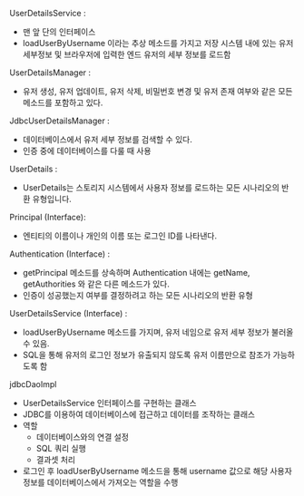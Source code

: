 
UserDetailsService : 
- 맨 앞 단의 인터페이스
- loadUserByUsername 이라는 추상 메소드를 가지고 저장 시스템 내에 있는 유저 세부정보 및 브라우저에 입력한 엔드 유저의 세부 정보를 로드함

UserDetailsManager :
- 유저 생성, 유저 업데이트, 유저 삭제, 비밀번호 변경 및 유저 존재 여부와 같은 모든 메소드를 포함하고 있다.

JdbcUserDetailsManager :
- 데이터베이스에서 유저 세부 정보를 검색할 수 있다.
- 인증 중에 데이터베이스를 다룰 때 사용

UserDetails :
- UserDetails는 스토리지 시스템에서 사용자 정보를 로드하는 모든 시나리오의 반환 유형입니다.


Principal (Interface):
- 엔티티의 이름이나 개인의 이름 또는 로그인 ID를 나타낸다.

Authentication (Interface) :
- getPrincipal 메소드를 상속하며 Authentication 내에는 getName, getAuthorities 와 같은 다른 메소드가 있다.
- 인증이 성공했는지 여부를 결정하려고 하는 모든 시나리오의 반환 유형

UserDetailsService (Interface) :
- loadUserByUsername 메소드를 가지며, 유저 네임으로 유저 세부 정보가 불러올 수 있음.
- SQL을 통해 유저의 로그인 정보가 유출되지 않도록 유저 이름만으로 참조가 가능하도록 함

jdbcDaoImpl 
- UserDetailsService 인터페이스를 구현하는 클래스
- JDBC를 이용하여 데이터베이스에 접근하고 데이터를 조작하는 클래스
- 역할
  - 데이터베이스와의 연결 설정
  - SQL 쿼리 실행
  - 결과셋 처리
- 로그인 후 loadUserByUsername 메소드을 통해 username 값으로 해당 사용자 정보를 데이터베이스에서 가져오는 역할을 수행